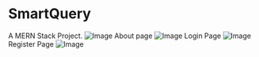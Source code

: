 # SmartQuery
A MERN Stack Project.
![Image](https://github.com/user-attachments/assets/4dea425b-2b18-42ed-83c0-9dd8ad778036)
About page
![Image](https://github.com/user-attachments/assets/33ff4893-aa7a-4f40-930a-4f03f97ecb93)
Login Page
![Image](https://github.com/user-attachments/assets/97f96b21-637f-4e95-b356-85f52eb2c3df)
Register Page
![Image](https://github.com/user-attachments/assets/b255d044-7799-4b42-9b67-0e433f79360b)
